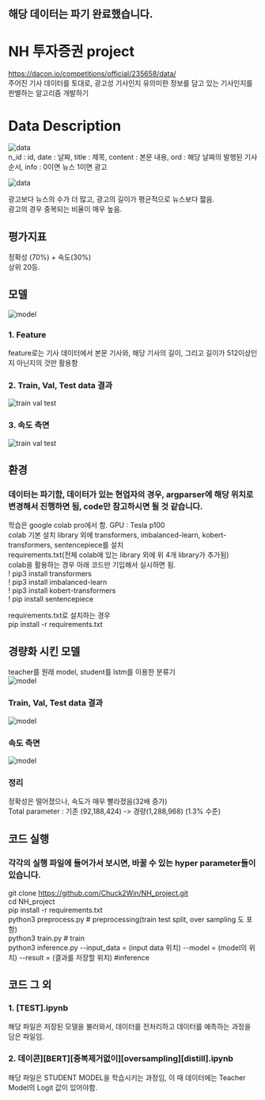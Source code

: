 ## 해당 데이터는 파기 완료했습니다.

# NH 투자증권 project
https://dacon.io/competitions/official/235658/data/  
주어진 기사 데이터를 토대로, 광고성 기사인지 유의미한 정보를 담고 있는 기사인지를 판별하는 알고리즘 개발하기  

# Data Description
![data](https://github.com/Chuck2Win/NH_project/blob/main/result/data.jpg)  
n_id : id, date : 날짜, title : 제목, content : 본문 내용, ord : 해당 날짜의 발행된 기사 순서, info : 0이면 뉴스 1이면 광고  

![data](https://github.com/Chuck2Win/NH_project/blob/main/result/data2.jpg)  

광고보다 뉴스의 수가 더 많고, 광고의 길이가 평균적으로 뉴스보다 짧음.  
광고의 경우 중복되는 비율이 매우 높음.  


## 평가지표  
정확성 (70%) + 속도(30%)  
상위 20등.  

## 모델    
![model](https://github.com/Chuck2Win/NH_project/blob/main/result/kobertmodel.jpg)  
### 1. Feature  
feature로는 기사 데이터에서 본문 기사와, 해당 기사의 길이, 그리고 길이가 512이상인지 아닌지의 것만 활용함  

### 2. Train, Val, Test data 결과
![train val test](https://github.com/Chuck2Win/NH_project/blob/main/result/train_val_test.png)
### 3. 속도 측면  
![train val test](https://github.com/Chuck2Win/NH_project/blob/main/result/speed.png)

## 환경  
### 데이터는 파기함, 데이터가 있는 현업자의 경우, argparser에 해당 위치로 변경해서 진행하면 됨, code만 참고하시면 될 것 같습니다.
학습은 google colab pro에서 함. GPU : Tesla p100  
colab 기본 설치 library 외에 transformers, imbalanced-learn, kobert-transformers, sentencepiece를 설치  
requirements.txt(전체 colab에 있는 library 외에 위 4개 library가 추가됨)  
colab을 활용하는 경우 아래 코드만 기입해서 실시하면 됨.  
! pip3 install transformers  
! pip3 install imbalanced-learn  
! pip3 install kobert-transformers  
! pip install sentencepiece

requirements.txt로 설치하는 경우  
pip install -r requirements.txt

## 경량화 시킨 모델  
teacher를 원래 model, student를 lstm를 이용한 분류기  
![model](https://github.com/Chuck2Win/NH_project/blob/main/result/distill.jpg)  

### Train, Val, Test data 결과
![model](https://github.com/Chuck2Win/NH_project/blob/main/result/distilltrainvaltest.png)  

### 속도 측면
![model](https://github.com/Chuck2Win/NH_project/blob/main/result/distillspeed.png)  

### 정리  
정확성은 떨어졌으나, 속도가 매우 빨라졌음(32배 증가)    
Total parameter : 기존 (92,188,424) -> 경량(1,288,968) (1.3% 수준)     

## 코드 실행    
### 각각의 실행 파일에 들어가서 보시면, 바꿀 수 있는 hyper parameter들이 있습니다.  
git clone https://github.com/Chuck2Win/NH_project.git  
cd NH_project  
pip install -r requirements.txt  
python3 preprocess.py # preprocessing(train test split, over sampling 도 포함)  
python3 train.py # train  
python3 inference.py --input_data = (input data 위치) --model = (model의 위치) --result = (결과를 저장할 위치) #inference  

## 코드 그 외
### 1. [TEST].ipynb  
해당 파일은 저장된 모델을 불러와서, 데이터를 전처리하고 데이터를 예측하는 과정을 담은 파일임.  
### 2. 데이콘][BERT][중복제거없이][oversampling][distill].ipynb
해당 파일은 STUDENT MODEL을 학습시키는 과정임, 이 때 데이터에는 Teacher Model의 Logit 값이 있어야함.  
